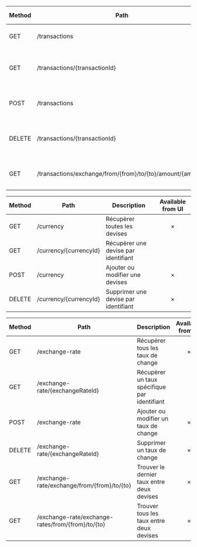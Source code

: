 Method	| Path	| Description	| Available from UI
------------- | ------------------------- | ------------- |:----------------:|
GET	| /transactions	| Récupèrer toutes les transactions	| × | 	
GET	| /transactions/{transactionId}	| Récupèrer une transaction par identifiant	|  
POST	| /transactions	| Ajouter ou modifier une transaction	| × 
DELETE	| /transactions/{transactionId}	| Supprimer une transaction par identifiant	| × 
GET	| /transactions/exchange/from/{from}/to/{to}/amount/{amount}	| Faire une transaction entre deux devises	| × 


Method	| Path	| Description	| Available from UI
------------- | ------------------------- | ------------- |:----------------:|
GET	| /currency	| Récupèrer toutes les devises	| × | 	
GET	| /currency/{currencyId}	| Récupèrer une devise par identifiant	|  
POST	| /currency	| Ajouter ou modifier une devises	| × 
DELETE	| /currency/{currencyId}	| Supprimer une devise par identifiant	| × 

Method	| Path	| Description	| Available from UI
------------- | ------------------------- | ------------- |:----------------:|
GET	| /exchange-rate	|  Récupèrer tous les taux de change	| × | 	
GET	| /exchange-rate/{exchangeRateId}	| Récupèrer un taux spécifique par identifiant	|  
POST	| /exchange-rate	| Ajouter ou modifier un taux de change	| × 
DELETE	| /exchange-rate/{exchangeRateId}	| Supprimer un taux de change	| × 
GET	| /exchange-rate/exchange/from/{from}/to/{to}	| Trouver le dernier taux entre deux devises	| × 
GET	| /exchange-rate/exchange-rates/from/{from}/to/{to}	| Trouver tous les taux entre deux devises	| × 